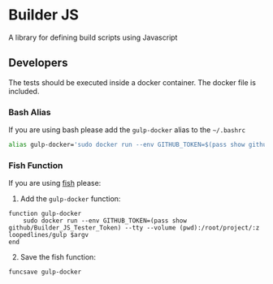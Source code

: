 # Builder JS

A library for defining build scripts using Javascript

## Developers

The tests should be executed inside a docker container. The docker file is included.

### Bash Alias

If you are using bash please add the `gulp-docker` alias to the `~/.bashrc`

```bash
alias gulp-docker='sudo docker run --env GITHUB_TOKEN=$(pass show github/Builder_JS_Tester_Token) --tty --volume $(pwd):/root/project/:z loopedlines/gulp'`
```

### Fish Function

If you are using [fish](https://fishshell.com/) please:

1. Add the `gulp-docker` function:

```fish
function gulp-docker
	sudo docker run --env GITHUB_TOKEN=(pass show github/Builder_JS_Tester_Token) --tty --volume (pwd):/root/project/:z loopedlines/gulp $argv
end
```

2. Save the fish function:
```fish
funcsave gulp-docker
```